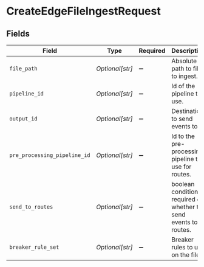 # CreateEdgeFileIngestRequest


## Fields

| Field                                                           | Type                                                            | Required                                                        | Description                                                     |
| --------------------------------------------------------------- | --------------------------------------------------------------- | --------------------------------------------------------------- | --------------------------------------------------------------- |
| `file_path`                                                     | *Optional[str]*                                                 | :heavy_minus_sign:                                              | Absolute path to file to ingest.                                |
| `pipeline_id`                                                   | *Optional[str]*                                                 | :heavy_minus_sign:                                              | Id of the pipeline to use.                                      |
| `output_id`                                                     | *Optional[str]*                                                 | :heavy_minus_sign:                                              | Destination to send events to.                                  |
| `pre_processing_pipeline_id`                                    | *Optional[str]*                                                 | :heavy_minus_sign:                                              | Id to the pre-processing pipeline to use for routes.            |
| `send_to_routes`                                                | *Optional[str]*                                                 | :heavy_minus_sign:                                              | boolean condition required on whether to send events to routes. |
| `breaker_rule_set`                                              | *Optional[str]*                                                 | :heavy_minus_sign:                                              | Breaker rules to use on the file.                               |